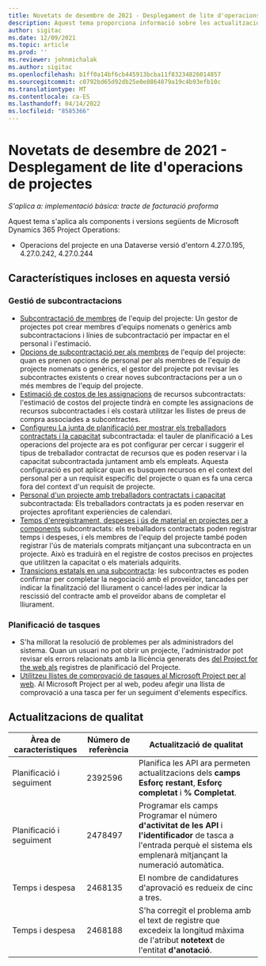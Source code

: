 ```yaml
---
title: Novetats de desembre de 2021 - Desplegament de lite d'operacions de projectes
description: Aquest tema proporciona informació sobre les actualitzacions de qualitat que estan disponibles a la versió de desembre de 2021 de la implementació lite d'operacions del projecte.
author: sigitac
ms.date: 12/09/2021
ms.topic: article
ms.prod: ''
ms.reviewer: johnmichalak
ms.author: sigitac
ms.openlocfilehash: b1ff0a14bf6cb445913bcba11f83234826014857
ms.sourcegitcommit: c0792bd65d92db25e0e8864879a19c4b93efb10c
ms.translationtype: MT
ms.contentlocale: ca-ES
ms.lasthandoff: 04/14/2022
ms.locfileid: "8585366"
---
```

# <a name="whats-new-december-2021---project-operations-lite-deployment"></a>Novetats de desembre de 2021 - Desplegament de lite d'operacions de projectes

_S'aplica a: implementació bàsica: tracte de facturació proforma_

Aquest tema s'aplica als components i versions següents de Microsoft Dynamics 365 Project Operations:

- Operacions del projecte en una Dataverse versió d'entorn 4.27.0.195, 4.27.0.242, 4.27.0.244


## <a name="features-included-in-this-release"></a>Característiques incloses en aquesta versió

### <a name="subcontract-management"></a>Gestió de subcontractacions 

- [Subcontractació de membres](../subcontracting/subcontracting-project-team-members.md) de l'equip del projecte: Un gestor de projectes pot crear membres d'equips nomenats o genèrics amb subcontractacions i línies de subcontractació per impactar en el personal i l'estimació.
- [Opcions de subcontractació per als membres](../subcontracting/subcon-options.md) de l'equip del projecte: quan es prenen opcions de personal per als membres de l'equip de projecte nomenats o genèrics, el gestor del projecte pot revisar les subcontractes existents o crear noves subcontractacions per a un o més membres de l'equip del projecte. 
- [Estimació de costos de les assignacions](../subcontracting/costing-subcon-ra.md) de recursos subcontractats: l'estimació de costos del projecte tindrà en compte les assignacions de recursos subcontractades i els costarà utilitzar les llistes de preus de compra associades a subcontractes. 
- [Configureu La junta de planificació per mostrar els treballadors contractats i la capacitat](../subcontracting/configure-sb-subcon.md) subcontractada: el tauler de planificació a Les operacions del projecte ara es pot configurar per cercar i suggerir el tipus de treballador contractat de recursos que es poden reservar i la capacitat subcontractada juntament amb els empleats. Aquesta configuració es pot aplicar quan es busquen recursos en el context del personal per a un requisit específic del projecte o quan es fa una cerca fora del context d'un requisit de projecte.
- [Personal d'un projecte amb treballadors contractats i capacitat](../subcontracting/staffing-cw.md) subcontractada: Els treballadors contractats ja es poden reservar en projectes aprofitant experiències de calendari.
- [Temps d'enregistrament, despeses i ús de material en projectes per a components](../subcontracting/recording-subcon-actuals.md) subcontractats: els treballadors contractats poden registrar temps i despeses, i els membres de l'equip del projecte també poden registrar l'ús de materials comprats mitjançant una subcontracta en un projecte. Això es traduirà en el registre de costos precisos en projectes que utilitzen la capacitat o els materials adquirits.
- [Transicions estatals en una subcontracta](../subcontracting/subcon-states.md): les subcontractes es poden confirmar per completar la negociació amb el proveïdor, tancades per indicar la finalització del lliurament o cancel·lades per indicar la rescissió del contracte amb el proveïdor abans de completar el lliurament.

### <a name="task-planning"></a>Planificació de tasques
- S'ha millorat la resolució de problemes per als administradors del sistema. Quan un usuari no pot obrir un projecte, l'administrador pot revisar els errors relacionats amb la llicència generats des [del Project for the web als](../../project-management/schedule-api-logs.md) registres de planificació del Projecte.
- [Utilitzeu llistes de comprovació de tasques al Microsoft Project per al web](https://support.microsoft.com/en-us/office/use-task-checklists-in-microsoft-project-for-the-web-c69bcf73-5c75-4ad3-9893-6d6f92360e9c). Al Microsoft Project per al web, podeu afegir una llista de comprovació a una tasca per fer un seguiment d'elements específics.

## <a name="quality-updates"></a>Actualitzacions de qualitat

| **Àrea de característiques** | **Número de referència** | **Actualització de qualitat** |
| --- | --- | --- |
| Planificació i seguiment | 2392596 | Planifica les API ara permeten actualitzacions dels **camps Esforç restant**, **Esforç completat** i **% Completat**. |
| Planificació i seguiment | 2478497 | Programar els camps Programar el número **d'activitat de les API** i **l'identificador** de tasca a l'entrada perquè el sistema els emplenarà mitjançant la numeració automàtica.|
| Temps i despesa | 2468135 | El nombre de candidatures d'aprovació es redueix de cinc a tres. |
| Temps i despesa | 2468188 | S'ha corregit el problema amb el text de registre que excedeix la longitud màxima de l'atribut **notetext** de l'entitat **d'anotació**. |
